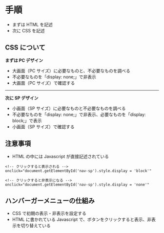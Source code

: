 # 手順

- まずは HTML を記述
- 次に CSS を記述

## CSS について

**まずは PC デザイン**

- 大画面（PC サイズ）に必要なものと、不必要なものを調べる
- 不必要なものを「display: none;」で非表示
- 大画面（PC サイズ）で確認する

---

**次に SP デザイン**

- 小画面（SP サイズ）に必要なものと不必要なものを調べる
- 不必要なものを「display: none;」で非表示、必要なものを「display: block;」で表示
- 小画面（SP サイズ）で確認する

## 注意事項

- HTML の中には Javascript が直接記述されている

```
<!-- クリックすると表示される -->
onclick="document.getElementById('nav-sp').style.display = 'block'"

<!-- クリックすると非表示になる -->
onclick="document.getElementById('nav-sp').style.display = 'none'"
```

## ハンバーガーメニューの仕組み

- CSS で初期の表示・非表示を設定する
- HTML に書かれている Javascript で、ボタンをクリックすると表示、非表示を切り替えている
